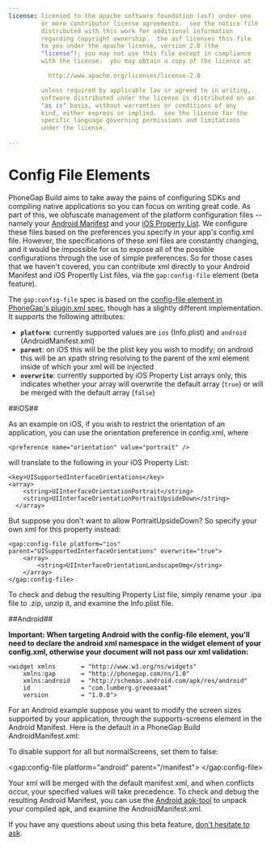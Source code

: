 ```yaml
---
license: licensed to the apache software foundation (asf) under one
         or more contributor license agreements.  see the notice file
         distributed with this work for additional information
         regarding copyright ownership.  the asf licenses this file
         to you under the apache license, version 2.0 (the
         "license"); you may not use this file except in compliance
         with the license.  you may obtain a copy of the license at

           http://www.apache.org/licenses/license-2.0

         unless required by applicable law or agreed to in writing,
         software distributed under the license is distributed on an
         "as is" basis, without warranties or conditions of any
         kind, either express or implied.  see the license for the
         specific language governing permissions and limitations
         under the license.

---
```


# Config File Elements

PhoneGap Build aims to take away the pains of configuring SDKs and compiling native applications so you can focus on writing great code. As part of this, we obfuscate management of the platform configuration files -- namely your [Android Manifest](http://developer.android.com/guide/topics/manifest/manifest-intro.html) and your [iOS Property List](https://developer.apple.com/library/iOS/documentation/General/Reference/InfoPlistKeyReference/Articles/AboutInformationPropertyListFiles.html). We configure these files based on the preferences you specify in your app's config.xml file. However, the specifications of these xml files are constantly changing, and it would be impossible for us to expose all of the possible configurations through the use of simple preferences. So for those cases that we haven't covered, you can contribute xml directly to your Android Manifest and iOS Propertly List files, via the `gap:config-file` element (beta feature).


The `gap:config-file` spec is based on the [config-file element in PhoneGap's plugin.xml spec](http://docs.phonegap.com/en/3.3.0/plugin_ref_spec.md.html#Plugin%20Specification_config_file_element), though has a slightly different implementation. It supports the following attributes:

* **`platform`**: currently supported values are `ios` (Info.plist) and `android` (AndroidManifest.xml)
* **`parent`**: on iOS this will be the plist key you wish to modify; on android this will be an xpath string resolving to the parent of the xml element inside of which your xml will be injected
* **`overwrite`**: currently supported by iOS Property List arrays only, this indicates whether your array will overwrite the default array (`true`) or will be merged with the default array (`false`)

##iOS##

As an example on iOS, if you wish to restrict the orientation of an application, you can use the orientation preference in config.xml, where

    <preference name="orientation" value="portrait" />

will translate to the following in your iOS Property List:

    <key>UISupportedInterfaceOrientations</key>
    <array>
        <string>UIInterfaceOrientationPortrait</string>
        <string>UIInterfaceOrientationPortraitUpsideDown</string>
      </array>

But suppose you don't want to allow PortraitUpsideDown? So specify your own xml for this property instead:

    <gap:config-file platform="ios" parent="UISupportedInterfaceOrientations" overwrite="true">
        <array>
            <string>UIInterfaceOrientationLandscapeOmg</string>
        </array>
    </gap:config-file>

To check and debug the resulting Property List file, simply rename your .ipa file to .zip, unzip it, and examine the Info.plist file.


##Android##

**Important: When targeting Android with the config-file element, you'll need to declare the android xml namespace in the widget element of your config.xml, otherwise your document will not pass our xml validation:**

    <widget xmlns       = "http://www.w3.org/ns/widgets"
        xmlns:gap       = "http://phonegap.com/ns/1.0"
        xmlns:android   = "http://schemas.android.com/apk/res/android"
        id              = "com.lumberg.greeeaaat"
        version         = "1.0.0">

For an Android example suppose you want to modify the screen sizes supported by your application, through the supports-screens element in the Android Manifest. Here is the default in a PhoneGap Build AndroidManifest.xml:

   <supports-screens android:anyDensity="true" android:resizeable="true" 
      android:smallScreens="true" 
      android:normalScreens="true" 
      android:largeScreens="true" 
      android:xlargeScreens="true" />

To disable support for all but normalScreens, set them to false:

   <gap:config-file platform="android" parent="/manifest">
      <supports-screens 
            android:xlargeScreens="false" 
            android:largeScreens="false" 
            android:smallScreens="false" />
   </gap:config-file>

Your xml will be merged with the default manifest xml, and when conflicts occur, your specified values will take precedence. To check and debug the resulting Android Manifest, you can use the [Android apk-tool](https://code.google.com/p/android-apktool/) to unpack your compiled apk, and examine the AndroidManifest.xml.


If you have any questions about using this beta feature, [don't hesitate to ask](http://community.phonegap.com/nitobi).
